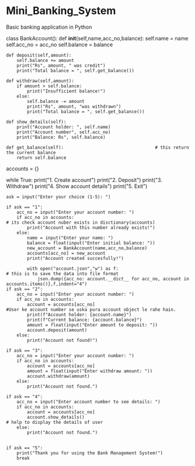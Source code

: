 # Mini_Banking_System
Basic banking application in Python 

class BankAccount():
    def __init__(self,name,acc_no,balance):
        self.name = name
        self.acc_no = acc_no
        self.balance = balance

    def deposit(self,amount):
        self.balance += amount
        print("Rs", amount, " was credit")
        print("Total balance = ", self.get_balance())

    def withdraw(self,amount):
        if amount > self.balance:
            print("Insufficient balance!")
        else:
            self.balance -= amount
            print("Rs", amount, "was withdrawn")
            print("Total balance = ", self.get_balance())

    def show_details(self):
        print("Account holder: ", self.name)
        print("Account number", self.acc_no)
        print("Balance: Rs", self.balance)

    def get_balance(self):                                   # this return the current balance
        return self.balance
    

accounts = {}

while True:
    print("1. Create account")
    print("2. Deposit")
    print("3. Withdraw")
    print("4. Show account details")
    print("5. Exit")

    ask = input("Enter your choice (1-5): ")

    if ask == "1":
        acc_no = input("Enter your account number: ")
        if acc_no in accounts:                                             # its check account nuber exists in disctionary(accounts)
            print("Account with this number already exists!")
        else:
            name = input("Enter your name: ")
            balance = float(input("Enter initial balance: "))
            new_account = BankAccount(name,acc_no,balance)
            accounts[acc_no] = new_account
            print("Account created succesfully!")

            with open("account.json","w") as f:                           # this is to save the data into file format
                json.dump({acc_no: account.__dict__ for acc_no, account in accounts.items()},f,indent="4")
    if ask == "2":
        acc_no = input("Enter your account number: ")
        if acc_no in accounts:
            account = accounts[acc_no]                                       #User ke account number se uska pura account object le rahe hain.
            print(f"Account holder: {account.name}")
            print(f"Current balance: {account.balance}")
            amount = float(input("Enter amount to deposit: "))
            account.deposit(amount)
        else:
            print("Account not found!")

    if ask == "3":
        acc_no = input("Enter your account number: ")
        if acc_no in accounts:
            account = accounts[acc_no]
            amount = float(input("Enter withdraw amount: "))
            account.withdraw(amount)
        else:
            print("Account not found.")

    if ask == "4":
        acc_no = input("Enter account number to see details: ")
        if acc_no in accounts:
            account = accounts[acc_no]
            account.show_details()                                             # help to display the details of user
        else:
            print("Account not found.")

                
    if ask == "5":
        print("Thank you for using the Bank Management System!")
        break






        




